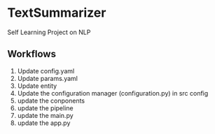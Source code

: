 # TextSummarizer
Self Learning Project on NLP

## Workflows

1. Update config.yaml
2. Update params.yaml
3. Update entity
4. Update the configuration manager (configuration.py) in src config
5. update the conponents
6. update the pipeline
7. update the main.py
8. update the app.py
